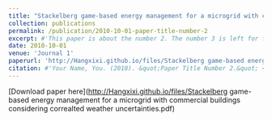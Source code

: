 ```yaml
---
title: "Stackelberg game-based energy management for a microgrid with commercial buildings considering correalted weather uncertainties"
collection: publications
permalink: /publication/2010-10-01-paper-title-number-2
excerpt: #'This paper is about the number 2. The number 3 is left for future work.'
date: 2010-10-01
venue: 'Journal 1'
paperurl: 'http://Hangxixi.github.io/files/Stackelberg game-based energy management for a microgrid with commercial buildings considering correalted weather uncertainties.pdf'
citation: #'Your Name, You. (2010). &quot;Paper Title Number 2.&quot; <i>Journal 1</i>. 1(2).'
---
```

[Download paper here](http://Hangxixi.github.io/files/Stackelberg game-based energy management for a microgrid with commercial buildings considering correalted weather uncertainties.pdf)
